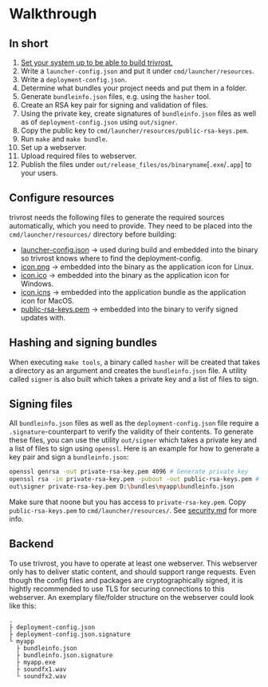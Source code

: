 # Walkthrough

## In short
1. [Set your system up to be able to build trivrost.](building.md)
2. Write a `launcher-config.json` and put it under `cmd/launcher/resources`.
3. Write a `deployment-config.json`.
4. Determine what bundles your project needs and put them in a folder.
5. Generate `bundleinfo.json` files, e.g. using the `hasher` tool.
6. Create an RSA key pair for signing and validation of files.
7. Using the private key, create signatures of `bundleinfo.json` files as well as of `deployment-config.json` using `out/signer`.
8. Copy the public key to `cmd/launcher/resources/public-rsa-keys.pem`.
9. Run `make` and `make bundle`.
10. Set up a webserver.
11. Upload required files to webserver.
12. Publish the files under `out/release_files/os/binaryname`[`.exe`/`.app`] to your users.

## Configure resources
trivrost needs the following files to generate the required sources automatically, which you need to provide. They need to be placed into the `cmd/launcher/resources/` directory before building:
* [launcher-config.json](glossary.md#launcher-config) → used during build and embedded into the binary so trivrost knows where to find the deployment-config.
* [icon.png](glossary.md#icon) → embedded into the binary as the application icon for Linux.
* [icon.ico](glossary.md#icon) → embedded into the binary as the application icon for Windows.
* [icon.icns](glossary.md#icon) → embedded into the application bundle as the application icon for MacOS.
* [public-rsa-keys.pem](security.md) → embedded into the binary to verify signed updates with.

## Hashing and signing bundles
When executing `make tools`, a binary called `hasher` will be created that takes a directory as an argument and creates the `bundleinfo.json` file. A utility called `signer` is also built which takes a private key and a list of files to sign.

## Signing files
All `bundleinfo.json` files as well as the `deployment-config.json` file require a `.signature`-counterpart to verify the validity of their contents. To generate these files, you can use the utility `out/signer` which takes a private key and a list of files to sign using `openssl`. Here is an example for how to generate a key pair and sign a `bundleinfo.json`:
```sh
openssl genrsa -out private-rsa-key.pem 4096 # Generate private key
openssl rsa -in private-rsa-key.pem -pubout -out public-rsa-keys.pem # Extract public key
out\signer private-rsa-key.pem D:\bundles\myapp\bundleinfo.json
```
Make sure that noone but you has access to `private-rsa-key.pem`. Copy `public-rsa-keys.pem` to `cmd/launcher/resources/`. See [security.md](security.md#Signing) for more info.

## Backend
To use trivrost, you have to operate at least one webserver. This webserver only has to deliver static content, and should support range requests. Even though the config files and packages are cryptographically signed, it is hightly recommended to use TLS for securing connections to this webserver. An exemplary file/folder structure on the webserver could look like this:
```
.
├ deployment-config.json
├ deployment-config.json.signature
└ myapp
  ├ bundleinfo.json
  ├ bundleinfo.json.signature
  ├ myapp.exe
  ├ soundfx1.wav
  └ soundfx2.wav
```
